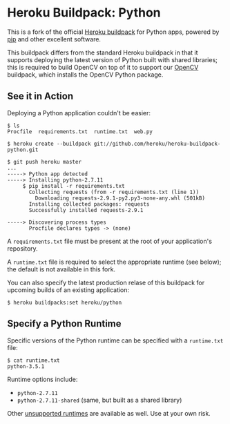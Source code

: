 # Heroku Buildpack: Python

This is a fork of the official [Heroku buildpack](http://devcenter.heroku.com/articles/buildpacks) for Python apps, powered by [pip](http://www.pip-installer.org/) and other excellent software.

This buildpack differs from the standard Heroku buildpack in that it supports deploying the latest version of Python built with shared libraries; this is required to build OpenCV on top of it to support our [OpenCV](http://github.com/computationaltextiles/buildpack-opencv) buildpack, which installs the OpenCV Python package.


See it in Action
----------------

Deploying a Python application couldn't be easier:

    $ ls
    Procfile  requirements.txt  runtime.txt  web.py

    $ heroku create --buildpack git://github.com/heroku/heroku-buildpack-python.git

    $ git push heroku master
    ...
    -----> Python app detected
    -----> Installing python-2.7.11
         $ pip install -r requirements.txt
           Collecting requests (from -r requirements.txt (line 1))
             Downloading requests-2.9.1-py2.py3-none-any.whl (501kB)
           Installing collected packages: requests
           Successfully installed requests-2.9.1
           
    -----> Discovering process types
           Procfile declares types -> (none)

A `requirements.txt` file must be present at the root of your application's repository.

A `runtime.txt` file is required to select the appropriate runtime (see below); the default is not available in this fork.

You can also specify the latest production relase of this buildpack for upcoming builds of an existing application:

    $ heroku buildpacks:set heroku/python



Specify a Python Runtime
------------------------

Specific versions of the Python runtime can be specified with a `runtime.txt` file:

    $ cat runtime.txt
    python-3.5.1

Runtime options include:

- `python-2.7.11`
- `python-2.7.11-shared` (same, but built as a shared library)

Other [unsupported runtimes](https://github.com/heroku/heroku-buildpack-python/tree/master/builds/runtimes) are available as well. Use at your own risk. 
